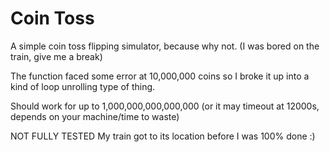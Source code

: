 Coin Toss
========

A simple coin toss flipping simulator, because why not.
(I was bored on the train, give me a break)

The function faced some error at 10,000,000 coins so I
broke it up into a kind of loop unrolling type of thing. 

Should work for up to 1,000,000,000,000,000 (or it may
timeout at 12000s, depends on your machine/time to waste)

NOT FULLY TESTED
My train got to its location before I was 100% done :)
